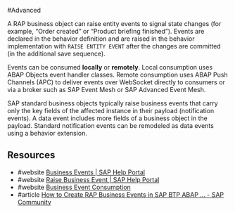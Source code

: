 #Advanced

A RAP business object can raise entity events to signal state changes (for example, “Order created” or “Product briefing finished”). Events are declared in the behavior definition and are raised in the behavior implementation with `RAISE ENTITY EVENT` after the changes are committed (in the additional save sequence).

Events can be consumed **locally** or **remotely**. Local consumption uses ABAP Objects event handler classes. Remote consumption uses ABAP Push Channels (APC) to deliver events over WebSocket directly to consumers or via a broker such as SAP Event Mesh or SAP Advanced Event Mesh.

SAP standard business objects typically raise business events that carry only the key fields of the affected instance in their payload (notification events). A data event includes more fields of a business object in the payload. Standard notification events can be remodeled as data events using a behavior extension.
## Resources
- #website [Business Events | SAP Help Portal](https://help.sap.com/docs/abap-cloud/abap-rap/business-events?locale=en-US)
- #website [Raise Business Event | SAP Help Portal](https://help.sap.com/docs/abap-cloud/abap-rap/concept-business-events?locale=en-US)
- #website  [Business Event Consumption](https://help.sap.com/docs/abap-cloud/abap-rap/business-event-consumption?locale=en-US)
- #article [How to Create RAP Business Events in SAP BTP ABAP ... - SAP Community](https://community.sap.com/t5/technology-blog-posts-by-sap/how-to-create-rap-business-events-in-sap-btp-abap-environment/ba-p/13546199)